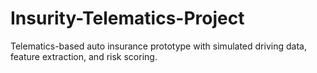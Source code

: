 # Insurity-Telematics-Project
Telematics-based auto insurance prototype with simulated driving data, feature extraction, and risk scoring.
